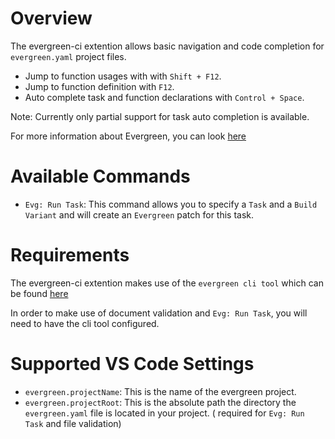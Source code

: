 # Overview

The evergreen-ci extention allows basic navigation and code completion for `evergreen.yaml` project files.

- Jump to function usages with with `Shift + F12`.
- Jump to function definition with `F12`.
- Auto complete task and function declarations with `Control + Space`.

Note: Currently only partial support for task auto completion is available.

For more information about Evergreen, you can look [here](https://github.com/evergreen-ci/evergreen/wiki)

# Available Commands

- `Evg: Run Task`: This command allows you to specify a `Task` and a `Build Variant` and will create an `Evergreen` patch for this task.

# Requirements

The evergreen-ci extention makes use of the `evergreen cli tool` which can be found [here](https://github.com/evergreen-ci/evergreen/wiki/Using-the-Command-Line-Tool)

In order to make use of document validation and `Evg: Run Task`, you will need to have the cli tool configured.

# Supported VS Code Settings

- `evergreen.projectName`: This is the name of the evergreen project.
- `evergreen.projectRoot`: This is the absolute path the directory the `evergreen.yaml` file is located in your project. ( required for `Evg: Run Task` and file validation)
